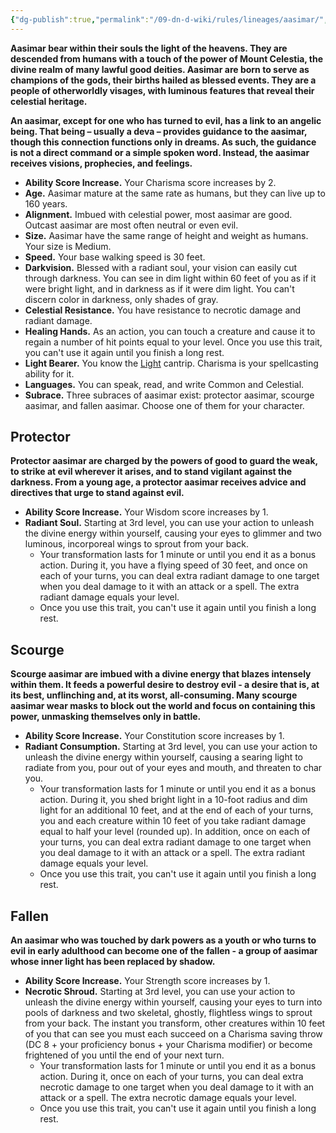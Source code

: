 ```yaml
---
{"dg-publish":true,"permalink":"/09-dn-d-wiki/rules/lineages/aasimar/","tags":["race"]}
---
```





**Aasimar bear within their souls the light of the heavens. They are descended from humans with a touch of the power of Mount Celestia, the divine realm of many lawful good deities. Aasimar are born to serve as champions of the gods, their births hailed as blessed events. They are a people of otherworldly visages, with luminous features that reveal their celestial heritage.**

**An aasimar, except for one who has turned to evil, has a link to an angelic being. That being – usually a deva – provides guidance to the aasimar, though this connection functions only in dreams. As such, the guidance is not a direct command or a simple spoken word. Instead, the aasimar receives visions, prophecies, and feelings.**

- **Ability Score Increase.** Your Charisma score increases by 2.
- **Age.** Aasimar mature at the same rate as humans, but they can live up to 160 years.
- **Alignment.** Imbued with celestial power, most aasimar are good. Outcast aasimar are most often neutral or even evil.
- **Size.** Aasimar have the same range of height and weight as humans. Your size is Medium.
- **Speed.** Your base walking speed is 30 feet.
- **Darkvision.** Blessed with a radiant soul, your vision can easily cut through darkness. You can see in dim light within 60 feet of you as if it were bright light, and in darkness as if it were dim light. You can't discern color in darkness, only shades of gray.
- **Celestial Resistance.** You have resistance to necrotic damage and radiant damage.
- **Healing Hands.** As an action, you can touch a creature and cause it to regain a number of hit points equal to your level. Once you use this trait, you can't use it again until you finish a long rest.
- **Light Bearer.** You know the [Light](http://dnd5e.wikidot.com/spell:light) cantrip. Charisma is your spellcasting ability for it.
- **Languages.** You can speak, read, and write Common and Celestial.
- **Subrace.** Three subraces of aasimar exist: protector aasimar, scourge aasimar, and fallen aasimar. Choose one of them for your character.

## Protector

**Protector aasimar are charged by the powers of good to guard the weak, to strike at evil wherever it arises, and to stand vigilant against the darkness. From a young age, a protector aasimar receives advice and directives that urge to stand against evil.**

- **Ability Score Increase.** Your Wisdom score increases by 1.
- **Radiant Soul.** Starting at 3rd level, you can use your action to unleash the divine energy within yourself, causing your eyes to glimmer and two luminous, incorporeal wings to sprout from your back.
    - Your transformation lasts for 1 minute or until you end it as a bonus action. During it, you have a flying speed of 30 feet, and once on each of your turns, you can deal extra radiant damage to one target when you deal damage to it with an attack or a spell. The extra radiant damage equals your level.
    - Once you use this trait, you can't use it again until you finish a long rest.

## Scourge

**Scourge aasimar are imbued with a divine energy that blazes intensely within them. It feeds a powerful desire to destroy evil - a desire that is, at its best, unflinching and, at its worst, all-consuming. Many scourge aasimar wear masks to block out the world and focus on containing this power, unmasking themselves only in battle.**

- **Ability Score Increase.** Your Constitution score increases by 1.
- **Radiant Consumption.** Starting at 3rd level, you can use your action to unleash the divine energy within yourself, causing a searing light to radiate from you, pour out of your eyes and mouth, and threaten to char you.
    - Your transformation lasts for 1 minute or until you end it as a bonus action. During it, you shed bright light in a 10-foot radius and dim light for an additional 10 feet, and at the end of each of your turns, you and each creature within 10 feet of you take radiant damage equal to half your level (rounded up). In addition, once on each of your turns, you can deal extra radiant damage to one target when you deal damage to it with an attack or a spell. The extra radiant damage equals your level.
    - Once you use this trait, you can't use it again until you finish a long rest.

## Fallen

**An aasimar who was touched by dark powers as a youth or who turns to evil in early adulthood can become one of the fallen - a group of aasimar whose inner light has been replaced by shadow.**

- **Ability Score Increase.** Your Strength score increases by 1.
- **Necrotic Shroud.** Starting at 3rd level, you can use your action to unleash the divine energy within yourself, causing your eyes to turn into pools of darkness and two skeletal, ghostly, flightless wings to sprout from your back. The instant you transform, other creatures within 10 feet of you that can see you must each succeed on a Charisma saving throw (DC 8 + your proficiency bonus + your Charisma modifier) or become frightened of you until the end of your next turn.
    - Your transformation lasts for 1 minute or until you end it as a bonus action. During it, once on each of your turns, you can deal extra necrotic damage to one target when you deal damage to it with an attack or a spell. The extra necrotic damage equals your level.
    - Once you use this trait, you can't use it again until you finish a long rest.